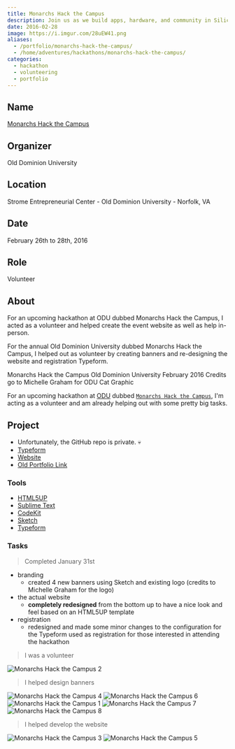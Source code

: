 ```yaml
---
title: Monarchs Hack the Campus
description: Join us as we build apps, hardware, and community in Silicon Harbor. Yeah, we'll be hacking for 36 hours straight, but we'll take a chill pill or two. And whether you're a seasoned veteran or just getting started, we've got your back​ every step of the way.
date: 2016-02-28
image: https://i.imgur.com/28uEW41.png
aliases:
  - /portfolio/monarchs-hack-the-campus/
  - /home/adventures/hackathons/monarchs-hack-the-campus/
categories:
  - hackathon
  - volunteering
  - portfolio
---
```


## Name

[Monarchs Hack the Campus](https://www.cs.odu.edu/~acm/hackathon/)

## Organizer

Old Dominion University

## Location

Strome Entrepreneurial Center - Old Dominion University - Norfolk, VA

## Date

February 26th to 28th, 2016

## Role

Volunteer

## About

For an upcoming hackathon at ODU dubbed Monarchs Hack the Campus, I acted as a volunteer and helped create the event website as well as help in-person.

For the annual Old Dominion University dubbed Monarchs Hack the Campus, I helped out as volunteer by creating banners and re-designing the website and registration Typeform.

Monarchs Hack the Campus Old Dominion University February 2016 Credits go to Michelle Graham for ODU Cat Graphic

For an upcoming hackathon at [ODU](https://odu.edu) dubbed [`Monarchs Hack the Campus`](https://www.cs.odu.edu/~acm/hackathon/), I'm acting as a volunteer and am already helping out with some pretty big tasks.

## Project

- Unfortunately, the GitHub repo is private. 💀️
- [Typeform](https://mhtc-spring-2016.typeform.com/to/RXB7sy)
- [Website](https://www.cs.odu.edu/~acm/hackathon/)
- [Old Portfolio Link](https://fvcproductions.com/portfolio/monarchs-hack-the-campus/)

### Tools

- [HTML5UP](https://html5up.net)
- [Sublime Text](https://github.com/fvcproductions/Sublime)
- [CodeKit](https://incident57.com/codekit/)
- [Sketch](https://www.sketchapp.com/)
- [Typeform](https://typeform.com)

### Tasks

> Completed January 31st

- branding
  - created 4 new banners using Sketch and existing logo (credits to Michelle Graham for the logo)
- the actual website
  - **completely redesigned** from the bottom up to have a nice look and feel based on an HTML5UP template
- registration
  - redesigned and made some minor changes to the configuration for the Typeform used as registration for those interested in attending the hackathon

> I was a volunteer

![Monarchs Hack the Campus 2](https://i.imgur.com/8jb1rPx.jpg)

> I helped design banners

![Monarchs Hack the Campus 4](https://i.imgur.com/mJ7l1lR.png)
![Monarchs Hack the Campus 6](https://i.imgur.com/8HQxmXg.png)
![Monarchs Hack the Campus 1](https://i.imgur.com/f38bLrA.png)
![Monarchs Hack the Campus 7](https://i.imgur.com/28uEW41.png)
![Monarchs Hack the Campus 8](https://i.imgur.com/p0YWjxt.png)

> I helped develop the website

![Monarchs Hack the Campus 3](https://i.imgur.com/jU6Zfpz.png)
![Monarchs Hack the Campus 5](https://i.imgur.com/P1jZQb4.png)
